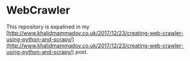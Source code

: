 # WebCrawler

This repository is expalined in my [http://www.khalidmammadov.co.uk/2017/12/23/creating-web-crawler-using-python-and-scrapy/](http://www.khalidmammadov.co.uk/2017/12/23/creating-web-crawler-using-python-and-scrapy/) post.
